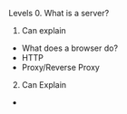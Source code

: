 Levels
0. What is a server?
1. Can explain
  * What does a browser do?
  * HTTP
  * Proxy/Reverse Proxy
2. Can Explain
  * 
